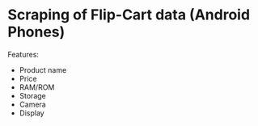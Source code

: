 # Scraping of Flip-Cart data (Android Phones)

Features: 
- Product name
- Price
- RAM/ROM
- Storage
- Camera
- Display



